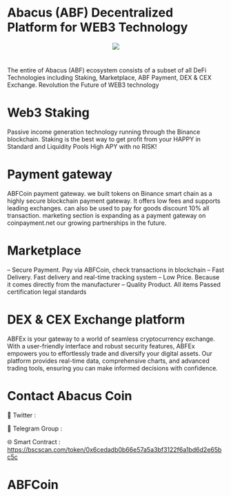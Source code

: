 # Abacus (ABF) Decentralized Platform for WEB3 Technology

<div align="center"><img src="https://kwcoin.co/page/wp-content/uploads/2023/07/KWC300x300.fw_-1.png)" /><br />
</div>
<div align="center">
  <h1>
</div>

The entire of Abacus (ABF) ecosystem consists of a subset of all DeFi Technologies including Staking, Marketplace, ABF Payment, DEX & CEX Exchange. Revolution the Future of WEB3 technology
# Web3 Staking

Passive income generation technology running through the Binance blockchain. Staking is the best way to get profit from your HAPPY in Standard and Liquidity Pools High APY with no RISK!

# Payment gateway
ABFCoin payment gateway. we built tokens on Binance smart chain as a highly secure blockchain payment gateway. It offers low fees and supports leading exchanges. can also be used to pay for goods discount 10% all transaction. marketing section is expanding as a payment gateway on coinpayment.net our growing partnerships in the future.

# Marketplace
 – Secure Payment. Pay via ABFCoin, check transactions in blockchain
 – Fast Delivery. Fast delivery and real-time tracking system
 – Low Price. Because it comes directly from the manufacturer
 – Quality Product.  All items Passed certification legal standards

# DEX & CEX Exchange platform
ABFEx is your gateway to a world of seamless cryptocurrency exchange. With a user-friendly interface and robust security features, ABFEx empowers you to effortlessly trade and diversify your digital assets. Our platform provides real-time data, comprehensive charts, and advanced trading tools, ensuring you can make informed decisions with confidence.

# Contact Abacus Coin

💎 Twitter : 

🚀 Telegram Group : 

🌐 Smart Contract : https://bscscan.com/token/0x6cedadb0b66e57a5a3bf3122f6a1bd6d2e65bc5c
# ABFCoin

